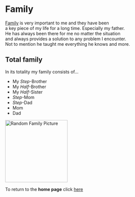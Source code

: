 # Family
  [Family](https://www.britannica.com/topic/family-kinship) is very important to me and they have been  
a key piece of my life for a long time. Especially my father.  
He has always been there for me no matter the situation  
and always provides a solution to any problem I encounter.  
Not to mention he taught me everything he knows and more.  

## Total family
In its totality my family consists of...  
* My _Step_-Brother
* My _Half_-Brother
* My _Half_-Sister
* _Step_-Mom
* _Step_-Dad
* Mom
* Dad

<img src="https://thumbs.dreamstime.com/z/family-standing-together-young-couple-children-57007070.jpg" alt="Random Family Picture" Width="200"/>

To return to the **home page** click [here](https://github.com/Tpack12/Midterm-Project/edit/main/README.md)
